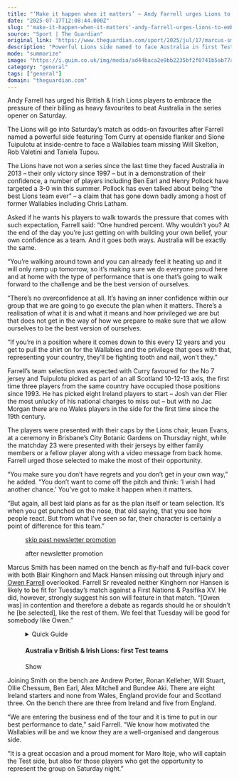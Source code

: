 ```yaml
---
title: "‘Make it happen when it matters’ – Andy Farrell urges Lions to embrace pressure"
date: "2025-07-17T12:08:44.000Z"
slug: "'make-it-happen-when-it-matters'-andy-farrell-urges-lions-to-embrace-pressure"
source: "Sport | The Guardian"
original_link: "https://www.theguardian.com/sport/2025/jul/17/marcus-smith-defies-odds-to-claim-lions-spot-for-first-wallabies-test"
description: "Powerful Lions side named to face Australia in first Test  Tom Curry starts in back row, no Welsh player in 23  Andy Farrell has urged his British & Irish Lions players to embrace the pressure of their billing as heavy favourites to beat Australia in the series opener on Saturday. The Lions will go into Saturday’s match as odds-on favourites after Farrell named a powerful side featuring Tom Curry at openside flanker and Sione Tuipulotu at inside-centre to face a Wallabies team missing Will Skelton, Rob Valetini and Taniela Tupou.  Continue reading..."
mode: "summarize"
image: "https://i.guim.co.uk/img/media/ad44baca2e9bb2235bf2f0741b5ab77abb643986/453_59_2915_2333/master/2915.jpg?width=1200&height=630&quality=85&auto=format&fit=crop&precrop=40:21,offset-x50,offset-y0&overlay-align=bottom%2Cleft&overlay-width=100p&overlay-base64=L2ltZy9zdGF0aWMvb3ZlcmxheXMvdGctZGVmYXVsdC5wbmc&enable=upscale&s=9b8c79418131b9534563c7d40a937e19"
category: "general"
tags: ["general"]
domain: "theguardian.com"
---
```

<div id="readability-page-1" class="page"><div id="maincontent"><p>Andy Farrell has urged his British &amp; Irish Lions players to embrace the pressure of their billing as heavy favourites to beat Australia in the series opener on Saturday.</p><p>The Lions will go into Saturday’s match as odds-on favourites after Farrell named a powerful side featuring Tom Curry at openside flanker and Sione Tuipulotu at inside-centre to face a Wallabies team missing Will Skelton, Rob Valetini and Taniela Tupou.</p><figure id="2c6cd542-b5d9-4e71-b629-7d38b940d37f" data-spacefinder-role="richLink" data-spacefinder-type="model.dotcomrendering.pageElements.RichLinkBlockElement"><gu-island name="RichLinkComponent" priority="feature" deferuntil="idle" props="{&quot;richLinkIndex&quot;:2,&quot;element&quot;:{&quot;_type&quot;:&quot;model.dotcomrendering.pageElements.RichLinkBlockElement&quot;,&quot;prefix&quot;:&quot;Related: &quot;,&quot;text&quot;:&quot;The Itoje legacy: Nigerian roots shaped the Lions captain who has inspired a new generation&quot;,&quot;elementId&quot;:&quot;2c6cd542-b5d9-4e71-b629-7d38b940d37f&quot;,&quot;role&quot;:&quot;richLink&quot;,&quot;url&quot;:&quot;https://www.theguardian.com/sport/2025/jul/16/maro-itoje-legacy-nigerian-roots-shaped-the-lions-captain-generation-wallabies-2025-tour-rugby-union&quot;},&quot;ajaxUrl&quot;:&quot;https://api.nextgen.guardianapps.co.uk&quot;,&quot;format&quot;:{&quot;design&quot;:0,&quot;display&quot;:0,&quot;theme&quot;:2}}"></gu-island></figure><p>The Lions have not won a series since the last time they faced Australia in 2013 – their only victory since 1997 – but in a demonstration of their confidence, a number of players including Ben Earl and Henry Pollock have targeted a 3-0 win this summer. Pollock has even talked about being “the best Lions team ever” – a claim that has gone down badly among a host of former Wallabies including Chris Latham.</p><p>Asked if he wants his players to walk towards the pressure that comes with such expectation, Farrell said: “One hundred percent. Why wouldn’t you? At the end of the day you’re just getting on with building your own belief, your own confidence as a team. And it goes both ways. Australia will be exactly the same.</p><p>“You’re walking around town and you can already feel it heating up and it will only ramp up tomorrow, so it’s making sure we do everyone proud here and at home with the type of performance that is one that’s going to walk forward to the challenge and be the best version of ourselves.</p><p>“There’s no overconfidence at all. It’s having an inner confidence within our group that we are going to go execute the plan when it matters. There’s a realisation of what it is and what it means and how privileged we are but that does not get in the way of how we prepare to make sure that we allow ourselves to be the best version of ourselves.</p><p>“If you’re in a position where it comes down to this every 12 years and you get to pull the shirt on for the Wallabies and the privilege that goes with that, representing your country, they’ll be fighting tooth and nail, won’t they.”</p><p>Farrell’s team selection was expected with Curry favoured for the No 7 jersey and Tuipulotu picked as part of an all Scotland 10-12-13 axis, the first time three players from the same country have occupied those positions since 1993. He has picked eight Ireland players to start – Josh van der Flier the most unlucky of his national charges to miss out – but with no Jac Morgan there are no Wales players in the side for the first time since the 19th century.</p><p>The players were presented with their caps by the Lions chair, Ieuan Evans, at a ceremony in Brisbane’s City Botanic Gardens on Thursday night, while the matchday 23 were presented with their jerseys by either family members or a fellow player along with a video message from back home. Farrell urged those selected to make the most of their opportunity.</p><p>“You make sure you don’t have regrets and you don’t get in your own way,” he added. “You don’t want to come off the pitch and think: ‘I wish I had another chance.’ You’ve got to make it happen when it matters.</p><p>“But again, all best laid plans as far as the plan itself or team selection. It’s when you get punched on the nose, that old saying, that you see how people react. But from what I’ve seen so far, their character is certainly a point of difference for this team.”</p><figure data-spacefinder-role="inline" data-spacefinder-type="model.dotcomrendering.pageElements.NewsletterSignupBlockElement"><a data-ignore="global-link-styling" href="#EmailSignup-skip-link-12">skip past newsletter promotion</a><p id="EmailSignup-skip-link-12" tabindex="0" aria-label="after newsletter promotion" role="note">after newsletter promotion</p></figure><p>Marcus Smith has been named on the bench as fly-half and full-back cover with both Blair Kinghorn and Mack Hansen missing out through injury and <a href="https://www.theguardian.com/sport/owen-farrell" data-link-name="in body link" data-component="auto-linked-tag">Owen Farrell</a> overlooked. Farrell Sr revealed neither Kinghorn nor Hansen is likely to be fit for Tuesday’s match against a First Nations &amp; Pasifika XV. He did, however, strongly suggest his son will feature in that match. “[Owen was] in contention and therefore a debate as regards should he or shouldn’t he [be selected], like the rest of them. We feel that Tuesday will be good for somebody like Owen.”</p><figure id="2a7f7a36-db93-436f-8644-2da7b7764ab5" data-spacefinder-role="inline" data-spacefinder-type="model.dotcomrendering.pageElements.GuideAtomBlockElement"><gu-island name="GuideAtomWrapper" priority="feature" deferuntil="visible" props="{&quot;id&quot;:&quot;1340cf75-4751-4db8-9ddc-722deb9e7e9a&quot;,&quot;title&quot;:&quot;Australia v British &amp; Irish Lions: first Test teams&quot;,&quot;html&quot;:&quot;<p><b>Suncorp Stadium, Brisbane, 8pm AEST/11am BST, Saturday 17 July</b></p><p></p><p><b>Australia&amp;nbsp;</b>Tom Wright; Max Jorgensen, Joseph-Aukuso Suaalii, Len Ikitau, Harry Potter; Tom Lynagh, Jake Gordon; James Slipper,&amp;nbsp;Matt Faessler,&amp;nbsp;Allan Ala'alatoa, Nick Frost,&amp;nbsp;Jeremy Williams,&amp;nbsp;Nick Champion de Crespigny,&amp;nbsp;Fraser McReight,&amp;nbsp;Harry Wilson (capt).&amp;nbsp;<b>Replacements:</b> Billy Pollard, Angus Bell, Tom Robertson, Tom Hooper, Carlo Tizzano, Tate McDermott, Ben Donaldson, Andrew Kellaway.<br><br><b>British and Irish Lions&amp;nbsp;</b>Hugo Keenan (Ire); Tommy Freeman (Eng), Huw Jones (Sco), Sione Tuipulotu (Sco), James Lowe (Ire); Finn Russell (Sco), Jamison Gibson-Park (Ire); Ellis Genge (Eng),&amp;nbsp;Dan Sheehan (Ire),&amp;nbsp;Tadhg Furlong (Ire), Maro Itoje (Eng, captain), Joe McCarthy (Ire), Tadhg Beirne (Ire), Tom Curry (Eng), Jack Conan (Ire).&amp;nbsp;<b>Replacements</b> Ronan Kelleher (Ire), Andrew Porter (Ire), Will Stuart (Eng), Ollie Chessum (Eng), Ben Earl (Eng), Alex Mitchell (Eng), Marcus Smith (Eng), Bundee Aki (Ire).</p><p></p>&quot;,&quot;credit&quot;:&quot;&quot;}"><div data-atom-id="1340cf75-4751-4db8-9ddc-722deb9e7e9a" data-atom-type="guide"><details data-atom-id="1340cf75-4751-4db8-9ddc-722deb9e7e9a" data-snippet-type="guide"><summary><span>Quick Guide</span><h4>Australia v British &amp; Irish Lions: first Test teams</h4><span><span><span></span>Show</span></span></summary><div><p><b>Suncorp Stadium, Brisbane, 8pm AEST/11am BST, Saturday 17 July</b></p><div><p><b>Australia&nbsp;</b>Tom Wright; Max Jorgensen, Joseph-Aukuso Suaalii, Len Ikitau, Harry Potter; Tom Lynagh, Jake Gordon; James Slipper,&nbsp;Matt Faessler,&nbsp;Allan Ala'alatoa, Nick Frost,&nbsp;Jeremy Williams,&nbsp;Nick Champion de Crespigny,&nbsp;Fraser McReight,&nbsp;Harry Wilson (capt).&nbsp;<b>Replacements:</b> Billy Pollard, Angus Bell, Tom Robertson, Tom Hooper, Carlo Tizzano, Tate McDermott, Ben Donaldson, Andrew Kellaway.</p><p><b>British and Irish Lions&nbsp;</b>Hugo Keenan (Ire); Tommy Freeman (Eng), Huw Jones (Sco), Sione Tuipulotu (Sco), James Lowe (Ire); Finn Russell (Sco), Jamison Gibson-Park (Ire); Ellis Genge (Eng),&nbsp;Dan Sheehan (Ire),&nbsp;Tadhg Furlong (Ire), Maro Itoje (Eng, captain), Joe McCarthy (Ire), Tadhg Beirne (Ire), Tom Curry (Eng), Jack Conan (Ire).&nbsp;<b>Replacements</b> Ronan Kelleher (Ire), Andrew Porter (Ire), Will Stuart (Eng), Ollie Chessum (Eng), Ben Earl (Eng), Alex Mitchell (Eng), Marcus Smith (Eng), Bundee Aki (Ire).</p></div></div></details></div></gu-island></figure><p>Joining Smith on the bench are Andrew Porter, Ronan Kelleher, Will Stuart, Ollie Chessum, Ben Earl, Alex Mitchell and Bundee Aki. There are eight Ireland starters and none from Wales, England provide four and Scotland three. On the bench there are three from Ireland and five from England.</p><p>“We are entering the business end of the tour and it is time to put in our best performance to date,” said Farrell. “We know how motivated the Wallabies will be and we know they are a well-organised and dangerous side.</p><p>“It is a great occasion and a proud moment for Maro Itoje, who will captain the Test side, but also for those players who get the opportunity to represent the group on Saturday night.”</p></div></div>